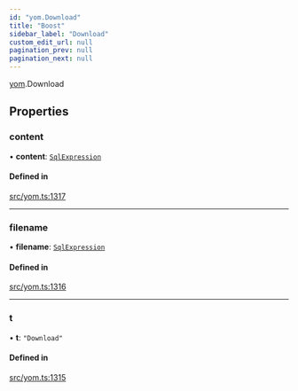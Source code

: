 ```yaml
---
id: "yom.Download"
title: "Boost"
sidebar_label: "Download"
custom_edit_url: null
pagination_prev: null
pagination_next: null
---
```


[yom](../namespaces/yom.md).Download

## Properties

### content

• **content**: [`SqlExpression`](../namespaces/yom.md#sqlexpression)

#### Defined in

[src/yom.ts:1317](https://github.com/yolmio/boost/blob/b239488/src/yom.ts#L1317)

___

### filename

• **filename**: [`SqlExpression`](../namespaces/yom.md#sqlexpression)

#### Defined in

[src/yom.ts:1316](https://github.com/yolmio/boost/blob/b239488/src/yom.ts#L1316)

___

### t

• **t**: ``"Download"``

#### Defined in

[src/yom.ts:1315](https://github.com/yolmio/boost/blob/b239488/src/yom.ts#L1315)
